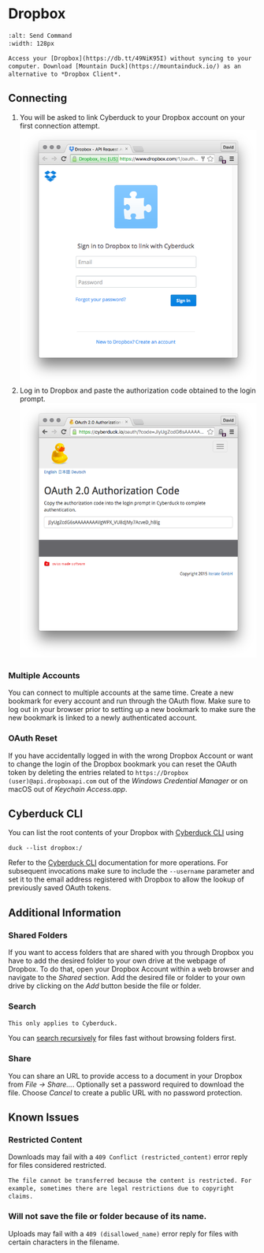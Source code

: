 Dropbox
====

```{image} _images/dropbox.png
:alt: Send Command
:width: 128px
```

```{tip}
Access your [Dropbox](https://db.tt/49NiK95I) without syncing to your computer. Download [Mountain Duck](https://mountainduck.io/) as an alternative to *Dropbox Client*.
```

## Connecting

1. You will be asked to link Cyberduck to your Dropbox account on your first connection attempt.
![Dropbox Link](_images/Dropbox_Link.png)
2. Log in to Dropbox and paste the authorization code obtained to the login prompt.
![Dropbox Authorization Code](_images/Dropbox_Authorization_Code.png)

### Multiple Accounts

You can connect to multiple accounts at the same time. Create a new bookmark for every account and run through the OAuth flow. Make sure to log out in your browser prior to setting up a new bookmark to make sure the new bookmark is linked to a newly authenticated account.

### OAuth Reset

If you have accidentally logged in with the wrong Dropbox Account or want to change the login of the Dropbox bookmark you can reset the OAuth token by deleting the entries related to `https://Dropbox (user)@api.dropboxapi.com` out of the *Windows Credential Manager* or on macOS out of *Keychain Access.app*.

## Cyberduck CLI

You can list the root contents of your Dropbox with [Cyberduck CLI](https://duck.sh/) using

	duck --list dropbox:/

Refer to the [Cyberduck CLI](../cli/index.md) documentation for more operations. For subsequent invocations make sure to include the `--username` parameter and set it to the email address registered with Dropbox to allow the lookup of previously saved OAuth tokens.

## Additional Information

### Shared Folders

If you want to access folders that are shared with you through Dropbox you have to add the desired folder to your own drive at the webpage of Dropbox. To do that, open your Dropbox Account within a web browser and navigate to the *Shared* section. Add the desired file or folder to your own drive by clicking on the *Add* button beside the file or folder.

### Search

```{attention}
This only applies to Cyberduck.
```

You can [search recursively](../cyberduck/browser.md#filter-and-search) for files fast without browsing folders first.

### Share

You can share an URL to provide access to a document in your Dropbox from *File → Share…*. Optionally set a password required to download the file. Choose *Cancel* to create a public URL with no password protection.

## Known Issues

### Restricted Content

Downloads may fail with a `409 Conflict (restricted_content)` error reply for files considered restricted.

```{attention}
The file cannot be transferred because the content is restricted. For example, sometimes there are legal restrictions due to copyright claims.
```

### Will not save the file or folder because of its name.

Uploads may fail with a `409 (disallowed_name)` error reply for files with certain characters in the filename.